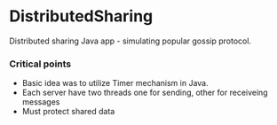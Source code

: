 # DistributedSharing
Distributed sharing Java app - simulating popular gossip protocol.

### Critical points

- Basic idea was to utilize Timer mechanism in Java.
- Each server have two threads one for sending, other for receiveing messages
- Must protect shared data
